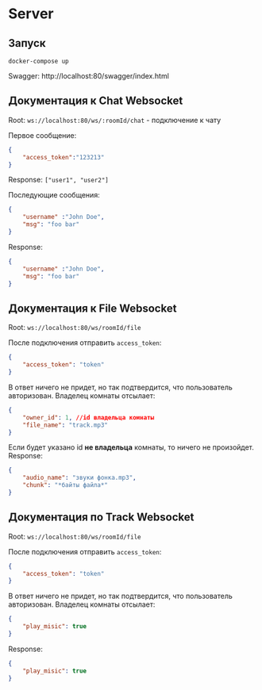 # Server
## Запуск
`docker-compose up`

Swagger: http://localhost:80/swagger/index.html

## Документация к Chat Websocket

Root: `ws://localhost:80/ws/:roomId/chat` - подключение к чату

Первое сообщение:
```json
{
    "access_token":"123213"
}
```
Response: `["user1", "user2"]`

Последующие сообщения:
```json
{
    "username" :"John Doe",
    "msg": "foo bar"
}
```

Response:

```json
{
    "username" :"John Doe",
    "msg": "foo bar"
}
```


## Документация к File Websocket
Root: `ws://localhost:80/ws/roomId/file`

После подключения отправить `access_token`:
```json
{
    "access_token": "token"
}
```
В ответ ничего не придет, но так подтвердится, что пользователь авторизован.
Владелец комнаты отсылает:
```json
{
    "owner_id": 1, //id владельца комнаты 
    "file_name": "track.mp3"
}
```
Если будет указано id **не владельца** комнаты, то ничего не произойдет.
Response:
```json
{
    "audio_name": "звуки фонка.mp3",
    "chunk": "*байты файла*"
}
```

## Документация по Track Websocket
Root: `ws://localhost:80/ws/roomId/file`

После подключения отправить `access_token`:
```json
{
    "access_token": "token"
}
```
В ответ ничего не придет, но так подтвердится, что пользователь авторизован.
Владелец комнаты отсылает:
```json
{
    "play_misic": true
}
```
Response:
```json
{
    "play_misic": true
}
```